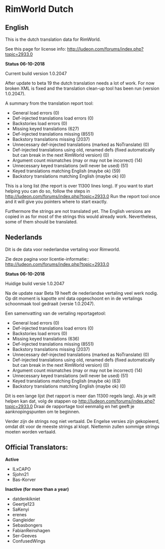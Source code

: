 # RimWorld Dutch
## English
This is the dutch translation data for RimWorld.

See this page for license info:
http://ludeon.com/forums/index.php?topic=2933.0

**Status 06-10-2018**

Current build version 1.0.2047

After update to beta 19 the dutch translation needs a lot of work.
For now broken XML is fixed and the translation clean-up tool has been run (version 1.0.2047).

A summary from the translation report tool:
- General load errors (0)
- Def-injected translations load errors (0)
- Backstories load errors (0)
- Missing keyed translations (627)
- Def-injected translations missing (8551)
- Backstory translations missing (2037)
- Unnecessary def-injected translations (marked as NoTranslate) (0)
- Def-injected translations using old, renamed defs (fixed automatically but can break in the next RimWorld version) (0)
- Argument count mismatches (may or may not be incorrect) (14) 
- Unnecessary keyed translations (will never be used) (51)
- Keyed translations matching English (maybe ok) (59)
- Backstory translations matching English (maybe ok) (0)

This is a long list (the report is over 11300 lines long). If you want to start helping you can do so, follow the steps in http://ludeon.com/forums/index.php?topic=2933.0
Run the report tool once and it will give you pointers where to start exactly.

Furthermore the strings are not translated yet. The English versions are copied in as for most of the strings this would already work. Nevertheless, some of them should be translated.

## Nederlands
Dit is de data voor nederlandse vertaling voor Rimworld.

Zie deze pagina voor licentie-informatie::
http://ludeon.com/forums/index.php?topic=2933.0

**Status 06-10-2018**

Huidige build versie 1.0.2047

Na de update naar Beta 19 heeft de nederlandse vertaling veel werk nodig.
Op dit moment is kapotte xml data opgeschoont en in de vertalings schoonmaak tool gedraait (versie 1.0.2047).

Een samenvatting van de vertaling reportagetool:
- General load errors (0)
- Def-injected translations load errors (0)
- Backstories load errors (0)
- Missing keyed translations (636)
- Def-injected translations missing (8551)
- Backstory translations missing (2037)
- Unnecessary def-injected translations (marked as NoTranslate) (0)
- Def-injected translations using old, renamed defs (fixed automatically but can break in the next RimWorld version) (0)
- Argument count mismatches (may or may not be incorrect) (14) 
- Unnecessary keyed translations (will never be used) (51)
- Keyed translations matching English (maybe ok) (63)
- Backstory translations matching English (maybe ok) (0)

Dit is een lange lijst (het rapport is meer dan 11300 regels lang). Als je wilt helpen kan dat, volg de stappen op http://ludeon.com/forums/index.php?topic=2933.0
Draai de rapportage tool eenmalig en het geeft je aanknopingspunten om te beginnen.

Verder zijn de strings nog niet vertaald. De Engelse versies zijn gekopieerd, omdat dit voor de meeste strings al klopt. Niettemin zullen sommige strings moeten worden vertaald.

## Official Translators:
**Active**
- ILxCAPO
- Sjohn21
- Bas-Korver

**Inactive (for more than a year)**
- datdenkikniet
- Geertje123
- SaKenyi
- erenes
- Gangleider
- Sebasbongers
- FabianReinshagen
- Ser-Geeves
- ConfusedWings

